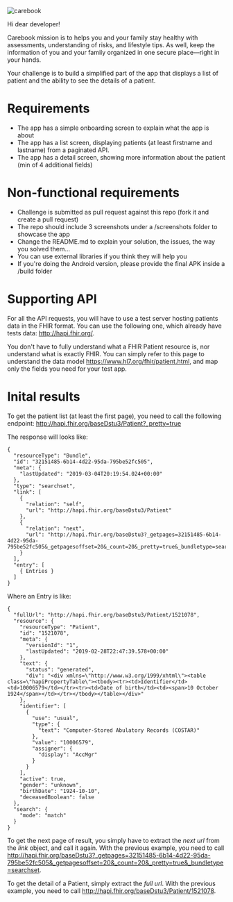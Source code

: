
![carebook](https://f3v3v80az6-flywheel.netdna-ssl.com/wp-content/uploads/2018/08/Carebook.png)

Hi dear developer!

Carebook mission is to helps you and your family stay healthy with assessments, understanding of risks, and lifestyle tips. As well, keep the information of you and your family organized in one secure place—right in your hands.

Your challenge is to build a simplified part of the app that displays a list of patient and the ability to see the details of a patient.

# Requirements

- The app has a simple onboarding screen to explain what the app is about
- The app has a list screen, displaying patients (at least firstname and lastname) from a paginated API. 
- The app has a detail screen, showing more information about the patient (min of 4 additional fields)

# Non-functional requirements

- Challenge is submitted as pull request against this repo (fork it and create a pull request)
- The repo should include 3 screenshots under a /screenshots folder to showcase the app
- Change the README.md to explain your solution, the issues, the way you solved them...
- You can use external libraries if you think they will help you
- If you're doing the Android version, please provide the final APK inside a /build folder

# Supporting API

For all the API requests, you will have to use a test server hosting patients data in the FHIR format. You can use the following one, which already have tests data: http://hapi.fhir.org/. 

You don't have to fully understand what a FHIR Patient resource is, nor understand what is exactly FHIR. You can simply refer to this page to understand the data model https://www.hl7.org/fhir/patient.html, and map only the fields you need for your test app.

# Inital results

To get the patient list (at least the first page), you need to call the following endpoint: http://hapi.fhir.org/baseDstu3/Patient?_pretty=true

The response will looks like:

```
{
  "resourceType": "Bundle",
  "id": "32151485-6b14-4d22-95da-795be52fc505",
  "meta": {
    "lastUpdated": "2019-03-04T20:19:54.024+00:00"
  },
  "type": "searchset",
  "link": [
    {
      "relation": "self",
      "url": "http://hapi.fhir.org/baseDstu3/Patient"
    },
    {
      "relation": "next",
      "url": "http://hapi.fhir.org/baseDstu3?_getpages=32151485-6b14-4d22-95da-795be52fc505&_getpagesoffset=20&_count=20&_pretty=true&_bundletype=searchset"
    }
  ],
  "entry": [
	{ Entries }
  ]
}
```

Where an Entry is like:

```
{
  "fullUrl": "http://hapi.fhir.org/baseDstu3/Patient/1521078",
  "resource": {
    "resourceType": "Patient",
    "id": "1521078",
    "meta": {
      "versionId": "1",
      "lastUpdated": "2019-02-28T22:47:39.578+00:00"
    },
    "text": {
      "status": "generated",
      "div": "<div xmlns=\"http://www.w3.org/1999/xhtml\"><table class=\"hapiPropertyTable\"><tbody><tr><td>Identifier</td><td>10006579</td></tr><tr><td>Date of birth</td><td><span>10 October 1924</span></td></tr></tbody></table></div>"
    },
    "identifier": [
      {
        "use": "usual",
        "type": {
          "text": "Computer-Stored Abulatory Records (COSTAR)"
        },
        "value": "10006579",
        "assigner": {
          "display": "AccMgr"
        }
      }
    ],
    "active": true,
    "gender": "unknown",
    "birthDate": "1924-10-10",
    "deceasedBoolean": false
  },
  "search": {
    "mode": "match"
  }
}
```

To get the next page of result, you simply have to extract the *next url* from the *link* object, and call it again. With the previous example, you need to call http://hapi.fhir.org/baseDstu3?_getpages=32151485-6b14-4d22-95da-795be52fc505&_getpagesoffset=20&_count=20&_pretty=true&_bundletype=searchset.

To get the detail of a Patient, simply extract the *full url*. With the previous example, you need to call http://hapi.fhir.org/baseDstu3/Patient/1521078.

